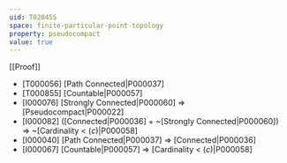 ```yaml
---
uid: T020455
space: finite-particular-point-topology
property: pseudocompact
value: true
---
```

[[Proof]]

* [T000056] [Path Connected|P000037]
* [T000855] [Countable|P000057]
* [I000076] [Strongly Connected|P000060] => [Pseudocompact|P000022]
* [I000082] ([Connected|P000036] + ~[Strongly Connected|P000060]) => ~[Cardinality < $\mathfrak(c)$|P000058]
* [I000040] [Path Connected|P000037] => [Connected|P000036]
* [I000067] [Countable|P000057] => [Cardinality < $\mathfrak(c)$|P000058]

